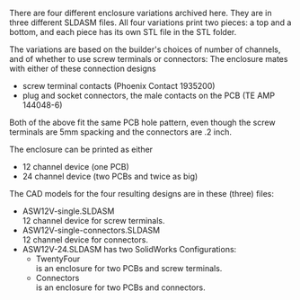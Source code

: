 There are four different enclosure variations archived here.
They are in three different SLDASM files.
All four variations print two pieces: a top and a bottom, and each piece has its own STL file in the STL folder.

The variations are based on the builder's choices of number of channels, and of 
whether to use screw terminals or connectors:
The enclosure mates with either of these connection designs
<ul>
    <li>screw terminal contacts (Phoenix Contact 1935200)
    <li>plug and socket connectors, the male contacts on the PCB (TE AMP 144048-6)
</ul>
Both of the above fit the same PCB hole pattern, even though the screw terminals
are 5mm spacking and the connectors are .2 inch.

The enclosure can be printed as either
<ul>
 <li>12 channel device (one PCB)
 <li>24 channel device (two PCBs and twice as big)
</ul>

The CAD models for the four resulting designs are in these (three) files:

<ul>
<li>ASW12V-single.SLDASM<br/>
12 channel device for screw terminals.
<li>ASW12V-single-connectors.SLDASM<br/>
12 channel device for connectors.
<li>ASW12V-24.SLDASM has two SolidWorks Configurations:
<ul>
<li>TwentyFour<br/>
is an enclosure for two PCBs and screw terminals.
<li>Connectors<br/>
is an enclosure for two PCBs and connectors.
</ul>
</ul>
	
